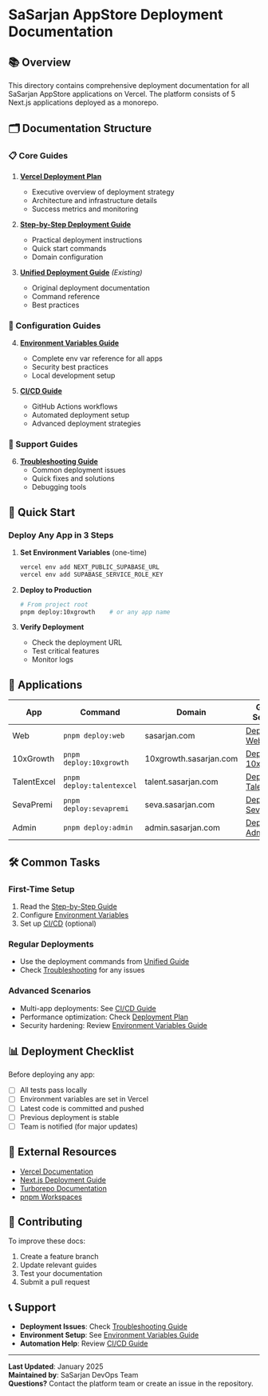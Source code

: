 # SaSarjan AppStore Deployment Documentation

## 📚 Overview

This directory contains comprehensive deployment documentation for all SaSarjan AppStore applications on Vercel. The platform consists of 5 Next.js applications deployed as a monorepo.

## 🗂️ Documentation Structure

### 📋 Core Guides

1. **[Vercel Deployment Plan](./vercel-deployment-plan.md)**
   - Executive overview of deployment strategy
   - Architecture and infrastructure details
   - Success metrics and monitoring

2. **[Step-by-Step Deployment Guide](./step-by-step-deployment-guide.md)**
   - Practical deployment instructions
   - Quick start commands
   - Domain configuration

3. **[Unified Deployment Guide](./unified-deployment-guide.md)** *(Existing)*
   - Original deployment documentation
   - Command reference
   - Best practices

### 🔧 Configuration Guides

4. **[Environment Variables Guide](./environment-variables-guide.md)**
   - Complete env var reference for all apps
   - Security best practices
   - Local development setup

5. **[CI/CD Guide](./ci-cd-guide.md)**
   - GitHub Actions workflows
   - Automated deployment setup
   - Advanced deployment strategies

### 🚨 Support Guides

6. **[Troubleshooting Guide](./troubleshooting-guide.md)**
   - Common deployment issues
   - Quick fixes and solutions
   - Debugging tools

## 🚀 Quick Start

### Deploy Any App in 3 Steps

1. **Set Environment Variables** (one-time)
   ```bash
   vercel env add NEXT_PUBLIC_SUPABASE_URL
   vercel env add SUPABASE_SERVICE_ROLE_KEY
   ```

2. **Deploy to Production**
   ```bash
   # From project root
   pnpm deploy:10xgrowth    # or any app name
   ```

3. **Verify Deployment**
   - Check the deployment URL
   - Test critical features
   - Monitor logs

## 📱 Applications

| App | Command | Domain | Guide Section |
|-----|---------|---------|--------------|
| Web | `pnpm deploy:web` | sasarjan.com | [Deploy Web](#) |
| 10xGrowth | `pnpm deploy:10xgrowth` | 10xgrowth.sasarjan.com | [Deploy 10xGrowth](#) |
| TalentExcel | `pnpm deploy:talentexcel` | talent.sasarjan.com | [Deploy TalentExcel](#) |
| SevaPremi | `pnpm deploy:sevapremi` | seva.sasarjan.com | [Deploy SevaPremi](#) |
| Admin | `pnpm deploy:admin` | admin.sasarjan.com | [Deploy Admin](#) |

## 🛠️ Common Tasks

### First-Time Setup
1. Read the [Step-by-Step Guide](./step-by-step-deployment-guide.md)
2. Configure [Environment Variables](./environment-variables-guide.md)
3. Set up [CI/CD](./ci-cd-guide.md) (optional)

### Regular Deployments
- Use the deployment commands from [Unified Guide](./unified-deployment-guide.md)
- Check [Troubleshooting](./troubleshooting-guide.md) for any issues

### Advanced Scenarios
- Multi-app deployments: See [CI/CD Guide](./ci-cd-guide.md)
- Performance optimization: Check [Deployment Plan](./vercel-deployment-plan.md)
- Security hardening: Review [Environment Variables Guide](./environment-variables-guide.md)

## 📊 Deployment Checklist

Before deploying any app:
- [ ] All tests pass locally
- [ ] Environment variables are set in Vercel
- [ ] Latest code is committed and pushed
- [ ] Previous deployment is stable
- [ ] Team is notified (for major updates)

## 🔗 External Resources

- [Vercel Documentation](https://vercel.com/docs)
- [Next.js Deployment Guide](https://nextjs.org/docs/deployment)
- [Turborepo Documentation](https://turbo.build/repo/docs)
- [pnpm Workspaces](https://pnpm.io/workspaces)

## 🤝 Contributing

To improve these docs:
1. Create a feature branch
2. Update relevant guides
3. Test your documentation
4. Submit a pull request

## 📞 Support

- **Deployment Issues**: Check [Troubleshooting Guide](./troubleshooting-guide.md)
- **Environment Setup**: See [Environment Variables Guide](./environment-variables-guide.md)
- **Automation Help**: Review [CI/CD Guide](./ci-cd-guide.md)

---

**Last Updated**: January 2025  
**Maintained by**: SaSarjan DevOps Team  
**Questions?** Contact the platform team or create an issue in the repository.